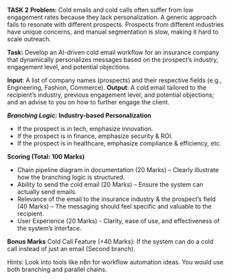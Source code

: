 **__TASK 2__**
**Problem:**
Cold emails and cold calls often suffer from low engagement rates because they lack personalization. A generic approach fails to resonate with different prospects. Prospects from different industries have unique concerns, and manual segmentation is slow, making it hard to scale outreach.

**Task:**
Develop an AI-driven cold email workflow for an insurance company that dynamically personalizes messages based on the prospect’s industry, engagement level, and potential objections.

__Input__: A list of company names (prospects) and their respective fields (e.g., Engineering, Fashion, Commerce).
__Output__: A cold email tailored to the recipient’s industry, previous engagement level, and potential objections; and an advise to you on how to further engage the client.

__***Branching Logic:***__
__Industry-based Personalization__
- If the prospect is in tech, emphasize innovation.
- If the prospect is in finance, emphasize security & ROI.
- If the prospect is in healthcare, emphasize compliance & efficiency, etc.

**Scoring (Total: 100 Marks)**
- Chain pipeline diagram in documentation (20 Marks) – Clearly illustrate how the branching logic is structured.
- Ability to send the cold email (20 Marks) – Ensure the system can actually send emails.
- Relevance of the email to the insurance industry & the prospect’s field (40 Marks) – The messaging should feel specific and valuable to the recipient.
- User Experience (20 Marks) - Clarity, ease of use, and effectiveness of the system’s interface.

**Bonus Marks**
Cold Call Feature (+40 Marks): If the system can do a cold call instead of just an email (Second branch).

Hints: Look into tools like n8n for workflow automation ideas.
You would use both branching and parallel chains.
